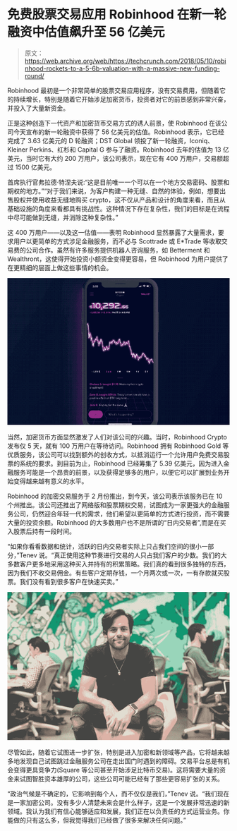 # 免费股票交易应用 Robinhood 在新一轮融资中估值飙升至 56 亿美元 

> 原文：<https://web.archive.org/web/https://techcrunch.com/2018/05/10/robinhood-rockets-to-a-5-6b-valuation-with-a-massive-new-funding-round/>

Robinhood 最初是一个非常简单的股票交易应用程序，没有交易费用，但随着它的持续增长，特别是随着它开始涉足加密货币，投资者对它的前景感到非常兴奋，并投入了大量新资金。

正是这种创造下一代资产和加密货币交易方式的诱人前景，使 Robinhood 在该公司今天宣布的新一轮融资中获得了 56 亿美元的估值。Robinhood 表示，它已经完成了 3.63 亿美元的 D 轮融资；DST Global 领投了新一轮融资，Iconiq、Kleiner Perkins、红杉和 Capital G 参与了融资。Robinhood 去年的估值为 13 亿美元，当时它有大约 200 万用户，该公司表示，现在它有 400 万用户，交易额超过 1500 亿美元。

首席执行官弗拉德·特涅夫说:“这是目前唯一一个可以在一个地方交易密码、股票和期权的地方。”“对于我们来说，为客户构建一种无缝、自然的体验，例如，想要出售股权并使用收益无缝地购买 crypto，这不仅从产品和设计的角度来看，而且从基础设施的角度来看都具有挑战性。这种情况下存在复杂性，我们的目标是在流程中尽可能做到无缝，并消除这种复杂性。”

这 400 万用户——以及这一估值——表明 Robinhood 显然暴露了大量需求，要求用户以更简单的方式涉足金融服务，而不必与 Scottrade 或 E*Trade 等收取交易费的公司合作。虽然有许多服务提供机器人咨询服务，如 Betterment 和 Wealthront，这使得开始投资小额资金变得更容易，但 Robinhood 为用户提供了在更精细的层面上做这些事情的机会。

![](img/efd7a2477724f01daf4bf08b3cafae57.png)

当然，加密货币方面显然激发了人们对该公司的兴趣。当时，Robinhood Crypto 发布仅 5 天，就有 100 万用户在等待访问。Robinhood 拥有 Robinhood Gold 等优质服务，该公司可以找到额外的创收方式，以抵消运行一个允许用户免费交易股票的系统的要求。到目前为止，Robinhood 已经筹集了 5.39 亿美元，因为进入金融服务可能是一个昂贵的前景，以及获得足够多的用户，以便它可以扩展到业务开始变得越来越有意义的水平。

Robinhood 的加密交易服务于 2 月份推出，到今天，该公司表示该服务已在 10 个州推出。该公司还推出了网络版和股票期权交易，试图成为一家更强大的金融服务公司，仍然迎合年轻一代的需求，他们希望以更简单的方式进行投资，而不需要大量的投资余额。Robinhood 的大多数用户也不是所谓的“日内交易者”,而是在买入股票后持有一段时间。

“如果你看看数据和统计，活跃的日内交易者实际上只占我们空间的很小一部分，”Tenev 说。“真正使用这种节奏进行交易的人只占我们客户的少数。我们的大多数客户更多地采用这种买入并持有的积累策略。我们真的看到很多独特的东西，因为我们不收交易佣金。有些客户定期存钱，一个月两次或一次，一有存款就买股票。我们没有看到很多客户在快速买卖。”

![](img/c18bdcf2572d6f7472974b6588b6610c.png)

尽管如此，随着它试图进一步扩张，特别是进入加密和新领域等产品，它将越来越多地发现自己试图跳过金融服务公司在走出国门时遇到的障碍。交易平台总是有机会变得更具竞争力(Square 等公司甚至开始涉足比特币交易)。这将需要大量的资金来试图智胜资本雄厚的公司，这些公司可能已经有了那些更容易扩张的关系。

“政治气候是不确定的，它影响到每个人，而不仅仅是我们，”Tenev 说。“我们现在是一家加密公司。没有多少人清楚未来会是什么样子，这是一个发展非常迅速的新领域。我认为我们有信心能够适应和发展，我们正在以负责任的方式运营业务。你能做的只有这么多，但我觉得我们已经做了很多来解决任何问题。”